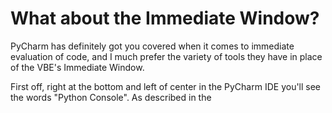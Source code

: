 # What about the Immediate Window?

PyCharm has definitely got you covered when it comes to immediate evaluation of code, and I much prefer the variety of tools they have in place of the VBE's Immediate Window.

First off, right at the bottom and left of center in the PyCharm IDE you'll see the words "Python Console". As described in the